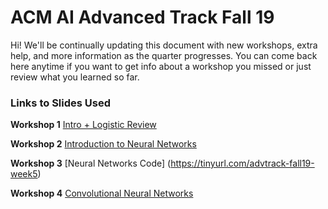 # ACM AI Advanced Track Fall 19

Hi! We'll be continually updating this document with new workshops, extra help, and more information as the quarter progresses.  You can come back here anytime if you want to get info about a workshop you missed or just review what you learned so far.

### Links to Slides Used

__Workshop 1__ [Intro + Logistic Review](https://tinyurl.com/advtrack-fall19-week3)

__Workshop 2__ [Introduction to Neural Networks](https://tinyurl.com/advtrack-fall19-week4)

__Workshop 3__ [Neural Networks Code] (https://tinyurl.com/advtrack-fall19-week5)

__Workshop 4__ [Convolutional Neural Networks](https://tinyurl.com/advtrack-fall19-w5)
